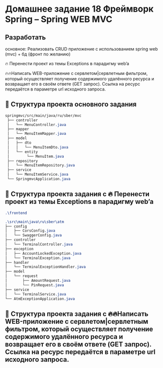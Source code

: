 # Домашнее задание 18 Фреймворк Spring – Spring WEB MVC
## Разработать 
основное:
Реализовать CRUD приложение с использованием spring web (mvc) + бд (фронт по желанию)

🔥 Перенести проект из темы
Exceptions в парадигму web’a

🔥🔥Написать WEB-приложение c сервлетом|сервлетным фильтром, который осуществляет получение содержимого удалённого ресурса и возвращает его в своём ответе (GET запрос).
Ссылка на ресурс передаётся в параметре url исходного запроса.

## 📁 Структура проекта основного задания
```css
springmvc/src/main/java/ru/sber/mvc
 ├── controller
 │   └── MenuController.java
 ├── mapper
 │   └── MenuItemMapper.java    
 ├── model
 │   ├── dto
 │   │   └── MenuItemDto.java
 │   └── entity
 │        └── MenuItem.java
 ├── repository
 │   └── MenuItemRepository.java
 ├── service
 │   └── MenuItemService.java
 └── SpringmvcApplication.java
```
## 📁 Структура проекта задания с 🔥 Перенести проект из темы Exceptions в парадигму web’a

```css
.\frontend

.\src\main\java\ru\sber\atm
├── config
│   ├── CorsConfig.java
│   └── SwaggerConfig.java
├── controller
│   └── TerminalController.java
├── exception
│   ├── AccountLockedException.java
│   └── TerminalException.java
├── handler
│   └── TerminalExceptionHandler.java
├── model
│   └── request
│       ├── AmountRequest.java
│       └── PinRequest.java
├── service
│   └── TerminalService.java
└── AtmExceptionApplication.java

```


## 📁 Структура проекта задания с 🔥🔥Написать WEB-приложение c сервлетом|сервлетным фильтром, который осуществляет получение содержимого удалённого ресурса и возвращает его в своём ответе (GET запрос). Ссылка на ресурс передаётся в параметре url исходного запроса.